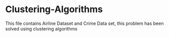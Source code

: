 # Clustering-Algorithms


This file contains Airline Dataset and Crime Data set, this problem has been solved using clustering algorithms
